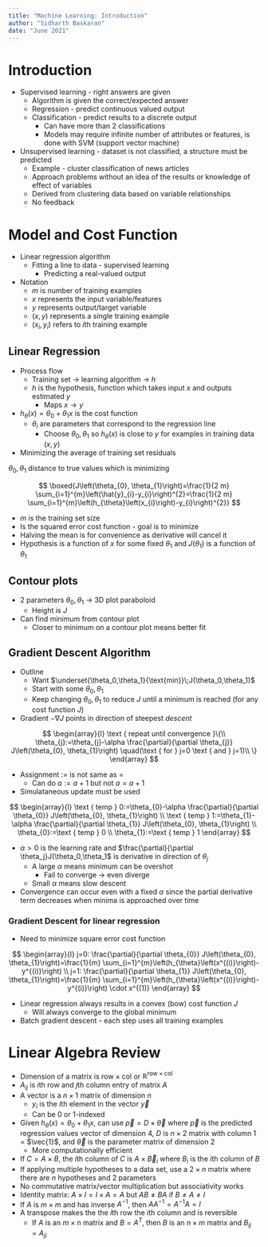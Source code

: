 ```yaml
---
title: "Machine Learning: Introduction"
author: "Sidharth Baskaran"
date: "June 2021"
---
```

# Introduction

* Supervised learning - right answers are given
  * Algorithm is given the correct/expected answer
  * Regression - predict continuous valued output
  * Classification - predict results to a discrete output
    * Can have more than 2 classifications
    * Models may require infinite number of attributes or features, is done with SVM (support vector machine)
* Unsupervised learning - dataset is not classified, a structure must be predicted
  * Example - cluster classification of news articles
  * Approach problems without an idea of the results or knowledge of effect of variables
  * Derived from clustering data based on variable relationships
  * No feedback

# Model and Cost Function

* Linear regression algorithm
  * Fitting a line to data - supervised learning
    * Predicting a real-valued output
* Notation
  * $m$ is number of training examples
  * $x$ represents the input variable/features
  * $y$ represents output/target variable
  * $(x,y)$ represents a single training example
  * $(x_i,y_i)$ refers to $i$th training example

## Linear Regression

* Process flow
  * Training set -> learning algorithm -> $h$
  * $h$ is the hypothesis, function which takes input $x$ and outputs estimated $y$
    * Maps $x\to y$
* $h_\theta (x)=\theta_0+\theta_1x$ is the cost function
  * $\theta_i$ are parameters that correspond to the regression line
    * Choose $\theta_0,\theta_1$ so $h_\theta (x)$ is close to $y$ for examples in training data $(x,y)$
* Minimizing the average of training set residuals

$\theta_0,\theta_1$ distance to true values which is minimizing 

$$
\boxed{J\left(\theta_{0}, \theta_{1}\right)=\frac{1}{2 m} \sum_{i=1}^{m}\left(\hat{y}_{i}-y_{i}\right)^{2}=\frac{1}{2 m} \sum_{i=1}^{m}\left(h_{\theta}\left(x_{i}\right)-y_{i}\right)^{2}}
$$

  * $m$ is the training set size
  * Is the squared error cost function - goal is to minimize
  * Halving the mean is for convenience as derivative will cancel it
* Hypothesis is a function of $x$ for some fixed $\theta_1$ and $J(\theta_1)$ is a function of $\theta_1$

## Contour plots

* 2 parameters $\theta_0,\theta_1$ -> 3D plot paraboloid
  * Height is $J$
* Can find minimum from contour plot
  * Closer to minimum on a contour plot means better fit
  
## Gradient Descent Algorithm

* Outline
  * Want $\underset{\theta_0,\theta_1}{\text{min}}\;J(\theta_0,\theta_1)$
  * Start with some $\theta_0,\theta_1$
  * Keep changing $\theta_0,\theta_1$ to reduce $J$ until a minimum is reached (for any cost function $J$)
* Gradient $-\nabla J$ points in direction of steepest *descent*

$$ 
\begin{array}{l}
\text { repeat until convergence }\{\\
\theta_{j}:=\theta_{j}-\alpha \frac{\partial}{\partial \theta_{j}} J\left(\theta_{0}, \theta_{1}\right) \quad(\text { for } j=0 \text { and } j=1)\\
\}
\end{array}
$$

* Assignment $:=$ is not same as $=$
  * Can do $a := a+1$ but not $a = a+1$
* Simulataneous update must be used

$$
\begin{array}{l}
\text { temp } 0:=\theta_{0}-\alpha \frac{\partial}{\partial \theta_{0}} J\left(\theta_{0}, \theta_{1}\right) \\
\text { temp } 1:=\theta_{1}-\alpha \frac{\partial}{\partial \theta_{1}} J\left(\theta_{0}, \theta_{1}\right) \\
\theta_{0}:=\text { temp } 0 \\
\theta_{1}:=\text { temp } 1
\end{array}
$$

* $\alpha>0$ is the learning rate and $\frac{\partial}{\partial \theta_j}J(\theta_0,\theta_1$ is derivative in direction of $\theta_j$
  * A large $\alpha$ means minimum can be overshot
    * Fail to converge -> even diverge
  * Small $\alpha$ means slow descent
* Convergence can occur even with a fixed $\alpha$ since the partial derivative term decreases when minima is approached over time

### Gradient Descent for linear regression

* Need to minimize square error cost function
  
$$
\begin{array}{l}
j=0: \frac{\partial}{\partial \theta_{0}} J\left(\theta_{0}, \theta_{1}\right)=\frac{1}{m} \sum_{i=1}^{m}\left(h_{\theta}\left(x^{(i)}\right)-y^{(i)}\right) \\
j=1: \frac{\partial}{\partial \theta_{1}} J\left(\theta_{0}, \theta_{1}\right)=\frac{1}{m} \sum_{i=1}^{m}\left(h_{\theta}\left(x^{(i)}\right)-y^{(i)}\right) \cdot x^{(1)}
\end{array}
$$

* Linear regression always results in a convex (bow) cost function $J$
  * Will always converge to the global minimum
* Batch gradient descent - each step uses all training examples


# Linear Algebra Review

* Dimension of a matrix is $\text{row}\times\text{col}$ or $\mathbb{R}^{\text{row}\times\text{col}}$
* $A_{ij}$ is $i$th row and $j$th column entry of matrix $A$
* A vector is a $n\times 1$ matrix of dimension $n$
  * $y_i$ is the $i$th element in the vector $\vec{y}$
  * Can be 0 or 1-indexed
* Given $h_\theta(x)=\theta_0+\theta_1x$, can use $\vec{p}=D\times \vec{\theta}$ where $\vec{p}$ is the predicted regression values vector of dimension 4, $D$ is $n\times 2$ matrix with column 1 = $\vec{1}$, and $\vec{\theta}$ is the parameter matrix of dimension 2
  * More computationally efficient
* If $C=A\times B$, the $i$th column of $C$ is $A\times \vec B_i$ where $B_i$ is the $i$th column of $B$
* If applying multiple hypotheses to a data set, use a $2\times n$ matrix where there are $n$ hypotheses and 2 parameters
* No commutative matrix/vector multiplication but associativity works
* Identity matrix: $A\times I=I\times A=A$ but $AB\neq BA$ if $B\neq A\neq I$
* If $A$ is $m\times m$ and has inverse $A^{-1}$, then $AA^{-1}=A^{-1}A=I$
* A transpose makes the the $i$th row the $i$th column and is reversible
  * If $A$ is an $m\times n$ matrix and $B=A^T$, then $B$ is an $n\times m$ matrix and $B_{ij}=A_{ji}$